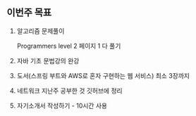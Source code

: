 ## 이번주 목표

1. 알고리즘 문제풀이

   Programmers level 2 페이지 1 다 풀기

2. 자바 기초 문법강의 완강

3. 도서(스프링 부트와 AWS로 혼자 구현하는 웹 서비스) 최소 3장까지

4. 네트워크 지난주 공부한 것 깃허브에 정리

5. 자기소개서 작성하기 - 10시간 사용

